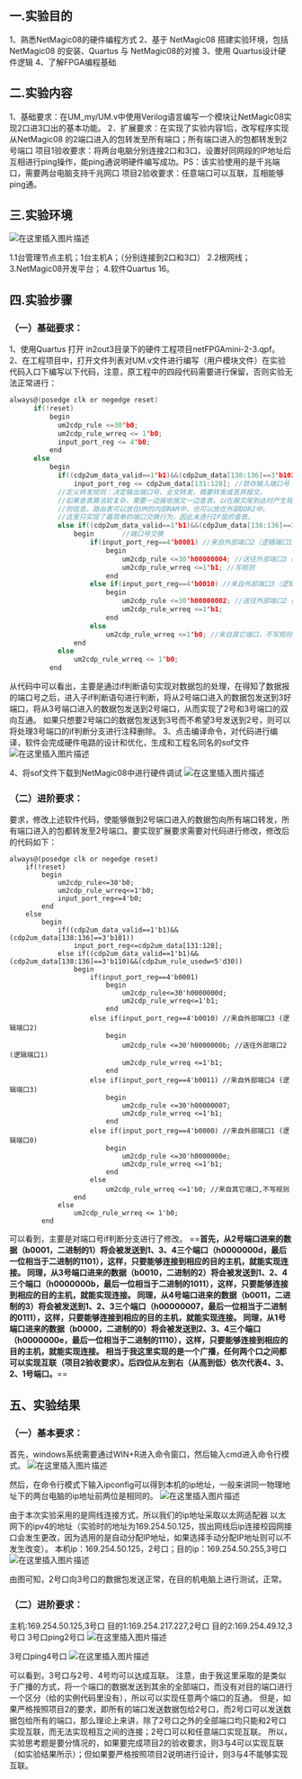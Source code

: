 ## 一.实验目的

1、熟悉NetMagic08的硬件编程方式
2、基于 NetMagic08 搭建实验环境，包括 NetMagic08 的安装、Quartus 与 NetMagic08的对接
3、使用 Quartus设计硬件逻辑
4、了解FPGA编程基础

## 二.实验内容

1、基础要求：在UM_my/UM.v中使用Verilog语言编写一个模块让NetMagic08实现2口进3口出的基本功能。
2．扩展要求：在实现了实验内容1后，改写程序实现从NetMagic08 的2端口进入的包转发至所有端口；所有端口进入的包都转发到2号端口
项目1验收要求：将两台电脑分别连接2口和3口，设置好同网段的IP地址后互相进行ping操作，能ping通说明硬件编写成功。PS：该实验使用的是千兆端口，需要两台电脑支持千兆网口
项目2验收要求：任意端口可以互联，互相能够ping通。

## 三.实验环境

 ![在这里插入图片描述](https://img-blog.csdnimg.cn/20200929200219420.png#pic_center=1000x)

1.1台管理节点主机；1台主机A；（分别连接到2口和3口）
2.2根网线；
3.NetMagic08开发平台；
4.软件Quartus 16。

## 四.实验步骤

### （一）基础要求：

1、使用Quartus 打开 in2out3目录下的硬件工程项目netFPGAmini-2-3.qpf。
2、在工程项目中，打开文件列表对UM.v文件进行编写（用户模块文件）在实验代码入口下编写以下代码，注意，原工程中的四段代码需要进行保留，否则实验无法正常进行：

``` c
always@(posedge clk or negedge reset)
      if(!reset)
	      begin
	      	um2cdp_rule <=30'b0; 
	      	um2cdp_rule_wrreq <= 1'b0;
	      	input_port_reg <= 4'b0;		
	      end
      else
	      begin 
	      	if((cdp2um_data_valid==1'b1)&&(cdp2um_data[138:136]==3'b101)) //报文头到达
	      		input_port_reg <= cdp2um_data[131:128]; //锁存输入端口号
	      	//定义转发规则：决定输出端口号、全文转发、摘要转发或丢弃报文。
	      	//如果查表算法较复杂，需要一边接收报文一边查表，以在报文尾到达时产生规
	      	//则信息。路由表可以放在UM的内部RAM中，也可以放在外部DDR2中。 
	      	//这里只实现了最简单的端口交换行为，因此未进行IP层的查表。
	      	else if((cdp2um_data_valid==1'b1)&&(cdp2um_data[138:136]==3'b110)&&(cdp2um_rule_usedw<5'd30)) //报文尾到达
	      		begin		//端口号交换
	      			if(input_port_reg==4'b0001) //来自外部端口2（逻辑端口1）
	      				begin 
	      					um2cdp_rule <=30'h00000004; //送往外部端口3（逻辑端口2） //最高位固定为0，告诉CDP output_ctrl报文来自UM
	      					um2cdp_rule_wrreq <=1'b1; //写规则
	      				end
	      			else if(input_port_reg==4'b0010) //来自外部端口3（逻辑端口2）	
	      				begin
	      					um2cdp_rule <=30'h00000002; //送往外部端口2（逻辑端口1） 
	      					um2cdp_rule_wrreq <=1'b1;	
	      				end
	      			else 
	      				um2cdp_rule_wrreq <=1'b0; //来自其它端口，不写规则
	      		end	
	      	else
	      		um2cdp_rule_wrreq <= 1'b0;	
	      end
```

从代码中可以看出，主要是通过if判断语句实现对数据包的处理，在得知了数据报的端口号之后，进入子if判断语句进行判断，将从2号端口进入的数据包发送到3好端口，将从3号端口进入的数据包发送到2号端口，从而实现了2号和3号端口的双向互通。
如果只想要2号端口的数据包发送到3号而不希望3号发送到2号，则可以将处理3号端口的if判断分支进行注释删除。
3、点击编译命令，对代码进行编译，软件会完成硬件电路的设计和优化，生成和工程名同名的sof文件
![在这里插入图片描述](https://img-blog.csdnimg.cn/20200929200344558.png?x-oss-process=image/watermark,type_ZmFuZ3poZW5naGVpdGk,shadow_10,text_aHR0cHM6Ly9ibG9nLmNzZG4ubmV0L3FxXzQwODUxNzQ0,size_16,color_FFFFFF,t_70#pic_center)

4、将sof文件下载到NetMagic08中进行硬件调试
![在这里插入图片描述](https://img-blog.csdnimg.cn/20200929200348607.png#pic_center)

### （二）进阶要求：

要求，修改上述软件代码，使能够做到2号端口进入的数据包向所有端口转发，所有端口进入的包都转发至2号端口。要实现扩展要求需要对代码进行修改，修改后的代码如下：

```
always@(posedge clk or negedge reset)
	if(!reset)
		begin
			um2cdp_rule<=30'b0;
			um2cdp_rule_wrreq<=1'b0;
			input_port_reg<=4'b0;
		end	
	else
		begin
			if((cdp2um_data_valid==1'b1)&&(cdp2um_data[138:136]==3'b101)) 
				input_port_reg<=cdp2um_data[131:128];
			else if((cdp2um_data_valid==1'b1)&&(cdp2um_data[138:136]==3'b110)&&(cdp2um_rule_usedw<5'd30))
				begin
					if(input_port_reg==4'b0001)
						begin
							um2cdp_rule<=30'h0000000d;
							um2cdp_rule_wrreq<=1'b1;
						end
					else if(input_port_reg==4'b0010) //来自外部端口3 (逻辑端口2)
						begin
							um2cdp_rule <=30'h0000000b; //送往外部端口2 (逻辑端口1)
							um2cdp_rule_wrreq <=1'b1;
						end
					else if(input_port_reg==4'b0011) //来自外部端口4 (逻辑端口3)
						begin
							um2cdp_rule <=30'h00000007; 
							um2cdp_rule_wrreq <=1'b1;
						end
					else if(input_port_reg==4'b0000) //来自外部端口1 (逻辑端口0)
						begin
							um2cdp_rule <=30'h0000000e; 
							um2cdp_rule_wrreq <=1'b1;
						end
					else
						um2cdp_rule_wrreq <=1'b0; //来自其它端口,不写规则
				end
			else
				um2cdp_rule_wrreq <= 1'b0;
		end
```

可以看到，主要是对端口号if判断分支进行了修改。
==**首先，从2号端口进来的数据（b0001，二进制的1）将会被发送到1、3、4三个端口（h0000000d，最后一位相当于二进制的1101），这样，只要能够连接到相应的目的主机，就能实现连接。
同理，从3号端口进来的数据（b0010，二进制的2）将会被发送到1、2、4三个端口（h0000000b，最后一位相当于二进制的1011），这样，只要能够连接到相应的目的主机，就能实现连接。
同理，从4号端口进来的数据（b0011，二进制的3）将会被发送到1、2、3三个端口（h00000007，最后一位相当于二进制的0111），这样，只要能够连接到相应的目的主机，就能实现连接。
同理，从1号端口进来的数据（b0000，二进制的0）将会被发送到2、3、4三个端口（h0000000e，最后一位相当于二进制的1110），这样，只要能够连接到相应的目的主机，就能实现连接。
相当于我这里实现的是一个广播，任何两个口之间都可以实现互联（项目2验收要求）。后四位从左到右（从高到低）依次代表4、3、2、1号端口。**==

## 五、实验结果

### （一）基本要求：

首先，windows系统需要通过WIN+R进入命令窗口，然后输入cmd进入命令行模式。
![在这里插入图片描述](https://img-blog.csdnimg.cn/20200929200359137.png?x-oss-process=image/watermark,type_ZmFuZ3poZW5naGVpdGk,shadow_10,text_aHR0cHM6Ly9ibG9nLmNzZG4ubmV0L3FxXzQwODUxNzQ0,size_16,color_FFFFFF,t_70#pic_center)

然后，在命令行模式下输入ipconfig可以得到本机的ip地址，一般来讲同一物理地址下的两台电脑的ip地址前两位是相同的。
![在这里插入图片描述](https://img-blog.csdnimg.cn/20200929200402484.png?x-oss-process=image/watermark,type_ZmFuZ3poZW5naGVpdGk,shadow_10,text_aHR0cHM6Ly9ibG9nLmNzZG4ubmV0L3FxXzQwODUxNzQ0,size_16,color_FFFFFF,t_70#pic_center)

由于本次实验采用的是网线连接方式，所以我们的ip地址采取以太网适配器 以太网下的ipv4的地址（实验时的地址为169.254.50.125，拔出网线后ip连接校园网接口会发生更改，因为选用的是自动分配IP地址，如果选择手动分配IP地址则可以不发生改变）。
本机ip：169.254.50.125，2号口；目的ip：169.254.50.255,3号口
![在这里插入图片描述](https://img-blog.csdnimg.cn/20200929200412740.png#pic_center)

由图可知，2号口向3号口的数据包发送正常，在目的机电脑上进行测试，正常。

### （二）进阶要求：

主机:169.254.50.125,3号口
目的1:169.254.217.227,2号口
目的2:169.254.49.12,3号口
3号口ping2号口
![在这里插入图片描述](https://img-blog.csdnimg.cn/20200929200426126.png#pic_center)

3号口ping4号口
![在这里插入图片描述](https://img-blog.csdnimg.cn/20200929200429431.png#pic_center)

可以看到，3号口与2号、4号均可以达成互联。
注意，由于我这里采取的是类似于广播的方式，将一个端口的数据发送到其余的全部端口，而没有对目的端口进行一个区分（给的实例代码里没有），所以可以实现任意两个端口的互通。
但是，如果严格按照项目2的要求，即所有的端口发送数据包给2号口，而2号口可以发送数据包给所有的端口，那么理论上来讲，除了2号口之外的全部端口均只能和2号口实现互联，而无法实现相互之间的连接；2号口可以和任意端口实现互联。
所以，实验思考题是要分情况的，如果要完成项目2的验收要求，则3与4可以实现互联（如实验结果所示）；但如果要严格按照项目2说明进行设计，则3与4不能够实现互联。
